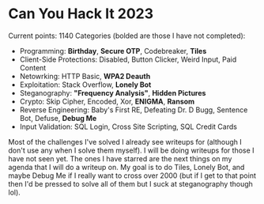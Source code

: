 # Can You Hack It 2023
Current points: 1140
Categories (bolded are those I have not completed):
- Programming: **Birthday**, **Secure OTP**, Codebreaker, **Tiles**
- Client-Side Protections: Disabled, Button Clicker, Weird Input, Paid Content
- Netowrking: HTTP Basic, **WPA2 Deauth**
- Exploitation: Stack Overflow, **Lonely Bot**
- Steganography: **"Frequency Analysis"**, **Hidden Pictures**
- Crypto: Skip Cipher, Encoded, Xor, **ENIGMA**, **Ransom**
- Reverse Engineering: Baby's First RE, Defeating Dr. D Bugg, Sentence Bot, Defuse, **Debug Me**
- Input Validation: SQL Login, Cross Site Scripting, SQL Credit Cards

Most of the challenges I've solved I already see writeups for (although I don't use any when I solve them myself). I will be doing writeups for those I have not seen yet. The ones I have starred are the next things on my agenda that I will do a writeup on. My goal is to do Tiles, Lonely Bot, and maybe Debug Me if I really want to cross over 2000 (but if I get to that point then I'd be pressed to solve all of them but I suck at steganography though lol).
